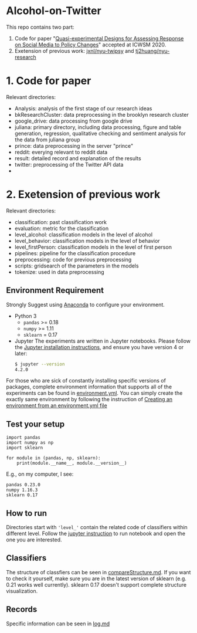# Alcohol-on-Twitter

This repo contains two part:
1. Code for paper "[Quasi-experimental Designs for Assessing Response on Social Media to Policy Changes](https://arxiv.org/abs/2003.13783)" accepted at ICWSM 2020.
2. Exetension of previous work: [jxnl/nyu-twipsy](https://github.com/jxnl/nyu-twipsy) and [tj2huang/nyu-research](https://github.com/tj2huang/nyu-research)

# 1. Code for paper
Relevant directories:
- Analysis: analysis of the first stage of our research ideas
- bkResearchCluster: data preprocessing in the brooklyn research cluster
- google_drive: data processing from google drive
- juliana: primary directory, including data processing, figure and table generation, regression, qualitative checking and sentiment analysis for the data from juliana group
- prince: data preprocessing in the server "prince"
- reddit: everying relevant to reddit data
- result: detailed record and explanation of the results
- twitter: preprocessing of the Twitter API data
- 


# 2. Exetension of previous work
Relevant directories:
- classification: past classification work
- evaluation: metric for the classification
- level_alcohol: classification models in the level of alcohol
- level_behavior: classification models in the level of behavior
- level_firstPerson: classification models in the level of first person
- pipelines: pipeline for the classification procedure
- preprocessing: code for previous preprocessing
- scripts: gridsearch of the parameters in the models
- tokenize: used in data preprocessing


## Environment Requirement

Strongly Suggest using [Anaconda](https://docs.anaconda.com/anaconda/install/) to configure your environment.
- Python 3
  - `pandas` >= 0.18
  - `numpy` >= 1.11
  - `sklearn` = 0.17
- Jupyter
  The experiments are written in Jupyter notebooks. Please follow the [Jupyter installation instructions](https://jupyter.org/install), and ensure you have version 4 or later:
  ```bash
  $ jupyter --version
  4.2.0
  ```
For those who are sick of constantly installing specific versions of packages, complete environment information that supports all of the experiments can be found in [environment.yml](https://github.com/meettyj/Alcohol-on-Twitter/blob/master/environment.yml). You can simply create the exactly same environment by following the instruction of [Creating an environment from an environment.yml file](https://docs.conda.io/projects/conda/en/latest/user-guide/tasks/manage-environments.html#creating-an-environment-from-an-environment-yml-file)


## Test your setup
```
import pandas
import numpy as np
import sklearn

for module in (pandas, np, sklearn):
    print(module.__name__, module.__version__)
```
E.g., on my computer, I see:
```
pandas 0.23.0
numpy 1.16.3
sklearn 0.17
```

## How to run
Directories start with `'level_'` contain the related code of classifiers within different level. Follow the [jupyter instruction](https://jupyter-notebook-beginner-guide.readthedocs.io/en/latest/execute.html) to run notebook and open the one you are interested.

## Classifiers
The structure of classfiers can be seen in [compareStructure.md](https://github.com/meettyj/Alcohol-on-Twitter/blob/master/compareStructure.md). If you want to check it yourself, make sure you are in the latest version of sklearn (e.g. 0.21 works well currently). sklearn 0.17 doesn't support complete structure visualization.

## Records
Specific information can be seen in [log.md](https://github.com/meettyj/Alcohol-on-Twitter/blob/master/log.md)
